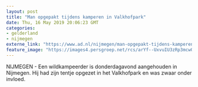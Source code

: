 ```yaml
---
layout: post
title: "Man opgepakt tijdens kamperen in Valkhofpark"
date: Thu, 16 May 2019 20:06:23 GMT
categories: 
- gelderland 
- nijmegen 
externe_link: "https://www.ad.nl/nijmegen/man-opgepakt-tijdens-kamperen-in-valkhofpark~a34cbd6c/"
feature_image: "https://images4.persgroep.net/rcs/arYf--UxvuIU3zRp3mcwQxQeeQA/diocontent/148555678/_fitwidth/400/?appId=21791a8992982cd8da851550a453bd7f&quality=0.7"
---
```


NIJMEGEN - Een wildkampeerder is donderdagavond aangehouden in Nijmegen. Hij had zijn tentje opgezet in het Valkhofpark en was zwaar onder invloed.
